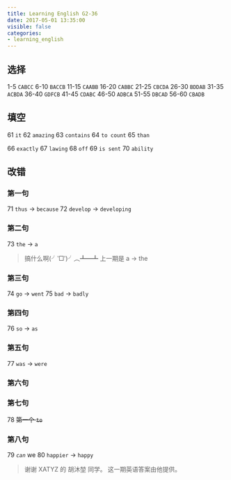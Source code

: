 ```yaml
---
title: Learning English G2-36
date: 2017-05-01 13:35:00
visible: false
categories:
- learning_english
---
```


## 选择

1-5 `CABCC`      6-10 `BACCB`     11-15 `CAABB`
16-20 `CABBC`    21-25 `CBCDA`    26-30 `BDDAB`
31-35 `ACBDA`    36-40 `GDFCB`    41-45 `CDABC`
46-50 `ADBCA`    51-55 `DBCAD`    56-60 `CBADB`
<!-- more -->

## 填空

61 `it`
62 `amazing`
63 `contains`
64 `to count`
65 `than`

66 `exactly`
67 `lawing`
68 `off`
69 `is sent`
70 `ability`

## 改错

### 第一句

71 `thus` -> `because`
72 `develop` -> `developing`

### 第二句

73 `the` -> `a`

> 搞什么啊(╯‵□′)╯︵┻━┻
> 上一期是 a -> the

### 第三句

74 `go` -> `went`
75 `bad` -> `badly`

### 第四句

76 `so` -> `as`

### 第五句

77 `was` -> `were`

### 第六句

### 第七句

78 ~~第一个 `to`~~

### 第八句

79 *`can`* we
80 `happier` -> `happy`

> 谢谢 XATYZ 的 胡沐堃 同学。
> 这一期英语答案由他提供。
